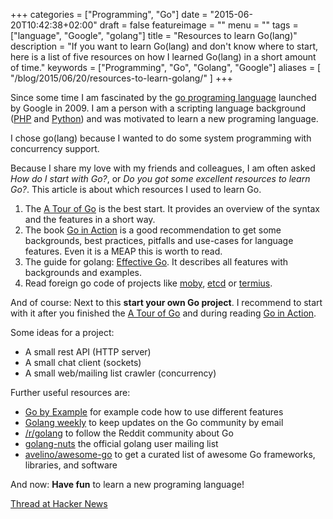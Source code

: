 +++
categories = ["Programming", "Go"]
date = "2015-06-20T10:42:38+02:00"
draft = false
featureimage = ""
menu = ""
tags = ["language", "Google", "golang"]
title = "Resources to learn Go(lang)"
description = "If you want to learn Go(lang) and don't know where to start, here is a list of five resources on how I learned Go(lang) in a short amount of time."
keywords = ["Programming", "Go", "Golang", "Google"]
aliases = [
    "/blog/2015/06/20/resources-to-learn-golang/"
]
+++

Since some time I am fascinated by the [go programing language](https://golang.org/) launched by Google in 2009.
I am a person with a scripting language background ([PHP](https://php.net/) and [Python](https://www.python.org/)) and was motivated to learn a new programing language.

I chose go(lang) because I wanted to do some system programming with concurrency support.

Because I share my love with my friends and colleagues, I am often asked *How do I start with Go?*, or *Do you got some excellent resources to learn Go?*.
This article is about which resources I used to learn Go.

<!--more-->

1. The [A Tour of Go](https://tour.golang.org/) is the best start. It provides an overview of the syntax and the features in a short way.
2. The book [Go in Action](https://www.goinactionbook.com/) is a good recommendation to get some backgrounds, best practices, pitfalls and use-cases for language features. Even it is a MEAP this is worth to read.
3. The guide for golang: [Effective Go](https://golang.org/doc/effective_go.html). It describes all features with backgrounds and examples.
4. Read foreign go code of projects like [moby](https://github.com/moby/moby), [etcd](https://github.com/etcd-io/etcd) or [termius](https://github.com/kelseyhightower/terminus).

And of course: Next to this **start your own Go project**.
I recommend to start with it after you finished the [A Tour of Go](https://tour.golang.org/) and during reading [Go in Action](https://www.goinactionbook.com/).

Some ideas for a project:

* A small rest API (HTTP server)
* A small chat client (sockets)
* A small web/mailing list crawler (concurrency)

Further useful resources are:

* [Go by Example](https://gobyexample.com/) for example code how to use different features
* [Golang weekly](https://golangweekly.com/) to keep updates on the Go community by email
* [/r/golang](https://www.reddit.com/r/golang) to follow the Reddit community about Go
* [golang-nuts](https://groups.google.com/forum/#!forum/golang-nuts) the official golang user mailing list
* [avelino/awesome-go](https://github.com/avelino/awesome-go) to get a curated list of awesome Go frameworks, libraries, and software

And now: **Have fun** to learn a new programing language!

[Thread at Hacker News](https://news.ycombinator.com/item?id=9751121)

